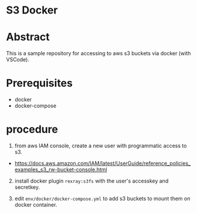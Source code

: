 # S3 Docker



# Abstract
This is a sample repository for accessing to aws s3 buckets via docker (with VSCode).



# Prerequisites
- docker 
- docker-compose


# procedure
1. from aws IAM console, create a new user with programmatic access to s3.
  - https://docs.aws.amazon.com/IAM/latest/UserGuide/reference_policies_examples_s3_rw-bucket-console.html

2. install docker plugin `rexray:s3fs` with the user's accesskey and secretkey.
  

3. edit `env/docker/docker-compose.yml` to add s3 buckets to mount them on docker container.